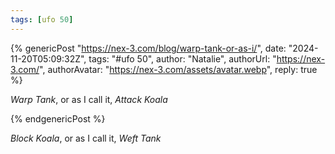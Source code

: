 ```yaml
---
tags: [ufo 50]
---
```


{% genericPost "https://nex-3.com/blog/warp-tank-or-as-i/",
    date: "2024-11-20T05:09:32Z",
    tags: "#ufo 50",
    author: "Natalie",
    authorUrl: "https://nex-3.com/",
    authorAvatar: "https://nex-3.com/assets/avatar.webp", reply: true %}
  <p><em>Warp Tank</em>, or as I call it, <em>Attack Koala</em></p>
{% endgenericPost %}

*Block Koala*, or as I call it, *Weft Tank*
